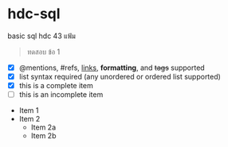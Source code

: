 # hdc-sql
basic sql hdc 43 แฟ้ม  
>ทดสอบ
 >ข้อ 1
- [x] @mentions, #refs, [links](), **formatting**, and <del>tags</del> supported
- [x] list syntax required (any unordered or ordered list supported)
- [x] this is a complete item
- [ ] this is an incomplete item

* Item 1
* Item 2
  * Item 2a
  * Item 2b
